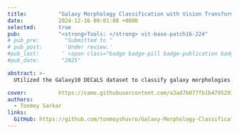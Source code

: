 ```yaml
---
title:          "Galaxy Morphology Classification with Vision Transformer (ViT)"
date:           2024-12-16 00:01:00 +0800
selected:       true
pub:            "<strong>Tools: </strong> vit-base-patch16-224"
# pub_pre:        "Submitted to "
# pub_post:       'Under review.'
#pub_last:       ' <span class="badge badge-pill badge-publication badge-success">Spotlight</span>'
#pub_date:       "2025"

abstract: >-
  Utilized the Galaxy10 DECaLS dataset to classify galaxy morphologies into ten distinct categories. Implemented comprehensive data preprocessing techniques, including image composition, cropping, and normalization, to optimize input data for training. Fine-tuned the pre-trained ViT (vit-base-patch16-224) model using tailored image transformations and custom training loops. Evaluated the model’s performance using accuracy metrics to assess the effectiveness and reliability of the galaxy classification pipeline.

cover:          https://camo.githubusercontent.com/a3ad7b077fb1b4795293367d9ac7f589484b7258c5596d9af9794a16268586f2/68747470733a2f2f692e706f7374696d672e63632f434c5174594e72442f556e7469746c6165642e706e67
authors:
  - Tonmoy Sarkar
links:
  GitHub: https://github.com/tonmoyshuvro/Galaxy-Morphology-Classification-with-Vision-Transformer-ViT-
---
```


